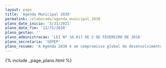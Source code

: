 ```yaml
---
layout: page
title: 'Agenda Municipal 2030'
permalink: /elaborado/agenda_municipal_2030
plano_date_inicio: '5/31/2021'
plano_date_fim: '12/31/2030'
plano_gestao: ''
plano_administracao: 'LEI Nº 16.817 DE 2 DE FEVEREIRO DE 2018'
plano_secretaria: 'SEPEP'
plano_resume: 'A Agenda 2030 é um compromisso global de desenvolvimento adotado pela ONU em 2015, ao qual o Município de São Paulo aderiu em 2018 por meio da Lei Municipal nº 16.817. Esta lei estabelece a criação da Comissão Municipal para o Desenvolvimento Sustentável (Comissão Municipal ODS) para implementar o Programa Municipal de Implementação da Agenda 2030. A "Agenda Municipal 2030" apresenta objetivos, metas e indicadores propostos pela Comissão Municipal ODS para São Paulo, elaborados entre julho e dezembro de 2020 e aprovados em maio de 2021.'
---
```

<div>
{% include _page_plano.html %}
</div>
